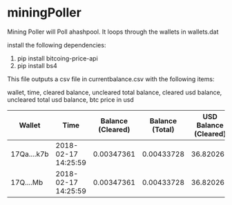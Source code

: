 # miningPoller

Mining Poller will Poll ahashpool.  It loops through the wallets in wallets.dat

install the following dependencies:

1.  pip install bitcoing-price-api
2.  pip install bs4

This file outputs a csv file in currentbalance.csv with the following items:

wallet, time, cleared balance, uncleared total balance, cleared usd balance, uncleared total usd balance, btc price in usd


| Wallet     | Time    | Balance (Cleared) | Balance (Total) | USD Balance (Cleared) | USD Balance (Total) | BTC Price in USD|
| --------|---------|-------|--------|---------|-------|----------|
|17Qa....k7b|2018-02-17 14:25:59|0.00347361|0.00433728|36.820266|45.975168|10600.0|
|17Q....Mb|2018-02-17 14:25:59|0.00347361|0.00433728|36.820266|45.975168|10600.0|

